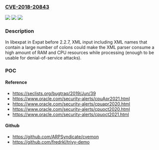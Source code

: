 ### [CVE-2018-20843](https://cve.mitre.org/cgi-bin/cvename.cgi?name=CVE-2018-20843)
![](https://img.shields.io/static/v1?label=Product&message=n%2Fa&color=blue)
![](https://img.shields.io/static/v1?label=Version&message=n%2Fa&color=blue)
![](https://img.shields.io/static/v1?label=Vulnerability&message=n%2Fa&color=brighgreen)

### Description

In libexpat in Expat before 2.2.7, XML input including XML names that contain a large number of colons could make the XML parser consume a high amount of RAM and CPU resources while processing (enough to be usable for denial-of-service attacks).

### POC

#### Reference
- https://seclists.org/bugtraq/2019/Jun/39
- https://www.oracle.com/security-alerts/cpuApr2021.html
- https://www.oracle.com/security-alerts/cpuapr2020.html
- https://www.oracle.com/security-alerts/cpuoct2020.html
- https://www.oracle.com/security-alerts/cpuoct2021.html

#### Github
- https://github.com/ARPSyndicate/cvemon
- https://github.com/fredrkl/trivy-demo

